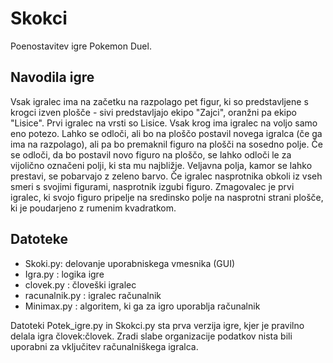 # Skokci
Poenostavitev igre Pokemon Duel.

## Navodila igre
Vsak igralec ima na začetku na razpolago pet figur, ki so predstavljene s krogci izven plošče - sivi predstavljajo ekipo "Zajci", oranžni pa ekipo "Lisice". Prvi igralec na vrsti so Lisice. Vsak krog ima igralec na voljo samo eno potezo. Lahko se odloči, ali bo na ploščo postavil novega igralca (če ga ima na razpolago), ali pa bo premaknil figuro na plošči na sosedno polje. Če se odloči, da bo postavil novo figuro na ploščo, se lahko odloči le za vijolično označeni polji, ki sta mu najbližje. Veljavna polja, kamor se lahko prestavi, se pobarvajo z zeleno barvo.
Če igralec nasprotnika obkoli iz vseh smeri s svojimi figurami, nasprotnik izgubi figuro.
Zmagovalec je prvi igralec, ki svojo figuro pripelje na sredinsko polje na nasprotni strani plošče, ki je poudarjeno z rumenim kvadratkom.

## Datoteke
* Skoki.py: delovanje uporabniskega vmesnika (GUI)
* Igra.py : logika igre
* clovek.py : človeški igralec
* racunalnik.py : igralec računalnik
* Minimax.py : algoritem, ki ga za igro uporablja računalnik

Datoteki Potek_igre.py in Skokci.py sta prva verzija igre, kjer je pravilno delala igra človek:človek. Zradi slabe organizacije podatkov nista bili uporabni za vključitev računalniškega igralca.
